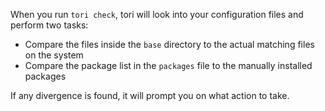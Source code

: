 When you run `tori check`, tori will look into your configuration files and perform two tasks:

- Compare the files inside the `base` directory to the actual matching files on the system
- Compare the package list in the `packages` file to the manually installed packages

If any divergence is found, it will prompt you on what action to take.
